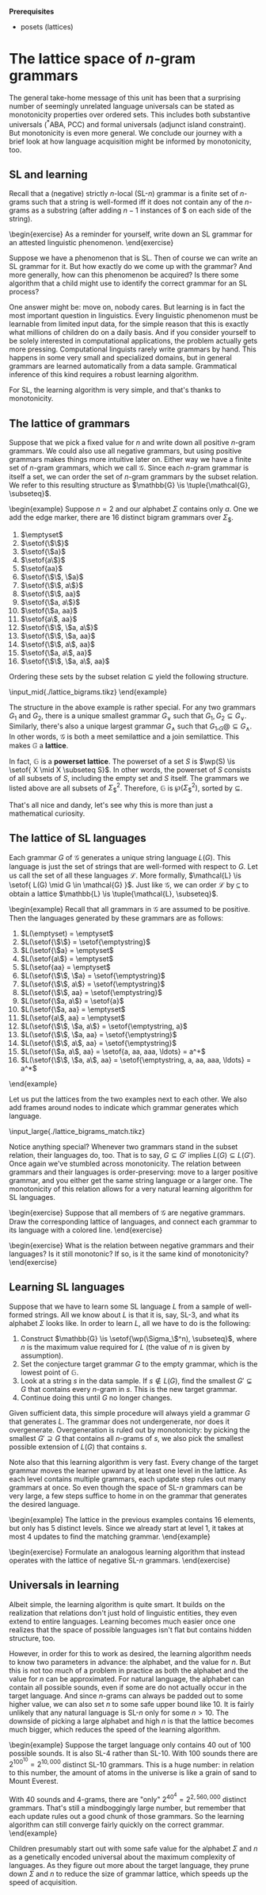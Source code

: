 **Prerequisites**

- posets (lattices)

# The lattice space of $n$-gram grammars

The general take-home message of this unit has been that a surprising number of seemingly unrelated language universals can be stated as monotonicity properties over ordered sets.
This includes both substantive universals ($^*$ABA, PCC) and formal universals (adjunct island constraint).
But monotonicity is even more general.
We conclude our journey with a brief look at how language acquisition might be informed by monotonicity, too.

## SL and learning

Recall that a (negative) strictly $n$-local (SL-$n$) grammar is a finite set of $n$-grams such that a string is well-formed iff it does not contain any of the $n$-grams as a substring (after adding $n-1$ instances of \$ on each side of the string).

\begin{exercise}
As a reminder for yourself, write down an SL grammar for an attested linguistic phenomenon.
\end{exercise}

Suppose we have a phenomenon that is SL.
Then of course we can write an SL grammar for it.
But how exactly do we come up with the grammar?
And more generally, how can this phenomenon be acquired?
Is there some algorithm that a child might use to identify the correct grammar for an SL process?

One answer might be: move on, nobody cares.
But learning is in fact the most important question in linguistics.
Every linguistic phenomenon must be learnable from limited input data, for the simple reason that this is exactly what millions of children do on a daily basis.
And if you consider yourself to be solely interested in computational applications, the problem actually gets more pressing.
Computational linguists rarely write grammars by hand.
This happens in some very small and specialized domains, but in general grammars are learned automatically from a data sample.
Grammatical inference of this kind requires a robust learning algorithm.

For SL, the learning algorithm is very simple, and that's thanks to monotonicity.

## The lattice of grammars

Suppose that we pick a fixed value for $n$ and write down all positive $n$-gram grammars.
We could also use all negative grammars, but using positive grammars makes things more intuitive later on.
Either way we have a finite set of $n$-gram grammars, which we call $\mathcal{G}$.
Since each $n$-gram grammar is itself a set, we can order the set of $n$-gram grammars by the subset relation.
We refer to this resulting structure as $\mathbb{G} \is \tuple{\mathcal{G}, \subseteq}$.

\begin{example}
Suppose $n = 2$ and our alphabet $\Sigma$ contains only $a$.
One we add the edge marker, there are 16 distinct bigram grammars over $\Sigma_\$$.

<ol>
<li>$\emptyset$</li>
<li>$\setof{\$\$}$</li>
<li>$\setof{\$a}$</li>
<li>$\setof{a\$}$</li>
<li>$\setof{aa}$</li>
<li>$\setof{\$\$, \$a}$</li>
<li>$\setof{\$\$, a\$}$</li>
<li>$\setof{\$\$, aa}$</li>
<li>$\setof{\$a, a\$}$</li>
<li>$\setof{\$a, aa}$</li>
<li>$\setof{a\$, aa}$</li>
<li>$\setof{\$\$, \$a, a\$}$</li>
<li>$\setof{\$\$, \$a, aa}$</li>
<li>$\setof{\$\$, a\$, aa}$</li>
<li>$\setof{\$a, a\$, aa}$</li>
<li>$\setof{\$\$, \$a, a\$, aa}$</li>
</ol>

Ordering these sets by the subset relation $\subseteq$ yield the following structure.

\input_mid{./lattice_bigrams.tikz}
\end{example}

The structure in the above example is rather special.
For any two grammars $G_1$ and $G_2$, there is a unique smallest grammar $G_\vee$ such that $G_1, G_2 \subseteq G_\vee$.
Similarly, there's also a unique largest grammar $G_\wedge$ such that $G_1, _G@ \subseteq G_\wedge$.
In other words, $\mathcal{G}$ is both a meet semilattice and a join semilattice.
This makes $\mathbb{G}$ a **lattice**.

In fact, $\mathbb{G}$ is a **powerset lattice**.
The powerset of a set $S$ is $\wp(S) \is \setof{ X \mid X \subseteq S}$.
In other words, the powerset of $S$ consists of all subsets of $S$, including the empty set and $S$ itself.
The grammars we listed above are all subsets of $\Sigma_\$^2$.
Therefore, $\mathbb{G}$ is $\wp(\Sigma_\$^2)$, sorted by $\subseteq$.

That's all nice and dandy, let's see why this is more than just a mathematical curiosity.

## The lattice of SL languages

Each grammar $G$ of $\mathcal{G}$ generates a unique string language $L(G)$.
This language is just the set of strings that are well-formed with respect to $G$.
Let us call the set of all these languages $\mathcal{L}$.
More formally, $\mathcal{L} \is \setof{ L(G) \mid G \in \mathcal{G} }$.
Just like $\mathcal{G}$, we can order $\mathcal{L}$ by $\subseteq$ to obtain a lattice $\mathbb{L} \is \tuple{\mathcal{L}, \subseteq}$.

\begin{example}
Recall that all grammars in $\mathcal{G}$ are assumed to be positive.
Then the languages generated by these grammars are as follows:

<ol>
<li>$L(\emptyset) = \emptyset$</li>
<li>$L(\setof{\$\$} = \setof{\emptystring}$</li>
<li>$L(\setof{\$a} = \emptyset$</li>
<li>$L(\setof{a\$} = \emptyset$</li>
<li>$L(\setof{aa} = \emptyset$</li>
<li>$L(\setof{\$\$, \$a} = \setof{\emptystring}$</li>
<li>$L(\setof{\$\$, a\$} = \setof{\emptystring}$</li>
<li>$L(\setof{\$\$, aa} = \setof{\emptystring}$</li>
<li>$L(\setof{\$a, a\$} = \setof{a}$</li>
<li>$L(\setof{\$a, aa} = \emptyset$</li>
<li>$L(\setof{a\$, aa} = \emptyset$</li>
<li>$L(\setof{\$\$, \$a, a\$} = \setof{\emptystring, a}$</li>
<li>$L(\setof{\$\$, \$a, aa} = \setof{\emptystring}$</li>
<li>$L(\setof{\$\$, a\$, aa} = \setof{\emptystring}$</li>
<li>$L(\setof{\$a, a\$, aa} = \setof{a, aa, aaa, \ldots} = a^+$</li>
<li>$L(\setof{\$\$, \$a, a\$, aa} = \setof{\emptystring, a, aa, aaa, \ldots} = a^*$</li>
</ol>
\end{example}

Let us put the lattices from the two examples next to each other.
We also add frames around nodes to indicate which grammar generates which language.

\input_large{./lattice_bigrams_match.tikz}

Notice anything special?
Whenever two grammars stand in the subset relation, their languages do, too.
That is to say, $G \subseteq G'$ implies $L(G) \subseteq L(G')$.
Once again we've stumbled across monotonicity.
The relation between grammars and their languages is order-preserving: move to a larger positive grammar, and you either get the same string language or a larger one.
The monotonicity of this relation allows for a very natural learning algorithm for SL languages.

\begin{exercise}
Suppose that all members of $\mathcal{G}$ are negative grammars.
Draw the corresponding lattice of languages, and connect each grammar to its language with a colored line.
\end{exercise}

\begin{exercise}
What is the relation between negative grammars and their languages?
Is it still monotonic?
If so, is it the same kind of monotonicity?
\end{exercise}

## Learning SL languages

Suppose that we have to learn some SL language $L$ from a sample of well-formed strings.
All we know about $L$ is that it is, say, SL-3, and what its alphabet $\Sigma$ looks like.
In order to learn $L$, all we have to do is the following:

1. Construct $\mathbb{G} \is \setof{\wp(\Sigma_\$^n), \subseteq}$, where $n$ is the maximum value required for $L$ (the value of $n$ is given by assumption).
1. Set the conjecture target grammar $G$ to the empty grammar, which is the lowest point of $\mathbb{G}$.
1. Look at a string $s$ in the data sample.
   If $s \notin L(G)$, find the smallest $G' \subsetneq G$ that contains every $n$-gram in $s$.
   This is the new target grammar.
1. Continue doing this until $G$ no longer changes.

Given sufficient data, this simple procedure will always yield a grammar $G$ that generates $L$.
The grammar does not undergenerate, nor does it overgenerate.
Overgeneration is ruled out by monotonicity: by picking the smallest $G' \supseteq G$ that contains all $n$-grams of $s$, we also pick the smallest possible extension of $L(G)$ that contains $s$.

Note also that this learning algorithm is very fast.
Every change of the target grammar moves the learner upward by at least one level in the lattice.
As each level contains multiple grammars, each update step rules out many grammars at once.
So even though the space of SL-$n$ grammars can be very large, a few steps suffice to home in on the grammar that generates the desired language.

\begin{example}
The lattice in the previous examples contains 16 elements, but only has 5 distinct levels.
Since we already start at level 1, it takes at most 4 updates to find the matching grammar.
\end{example}

\begin{exercise}
Formulate an analogous learning algorithm that instead operates with the lattice of negative SL-$n$ grammars. 
\end{exercise}

## Universals in learning

Albeit simple, the learning algorithm is quite smart.
It builds on the realization that relations don't just hold of linguistic entities, they even extend to entire languages.
Learning becomes much easier once one realizes that the space of possible languages isn't flat but contains hidden structure, too.

However, in order for this to work as desired, the learning algorithm needs to know two parameters in advance: the alphabet, and the value for $n$.
But this is not too much of a problem in practice as both the alphabet and the value for $n$ can be approximated.
For natural language, the alphabet can contain all possible sounds, even if some are do not actually occur in the target language.
And since $n$-grams can always be padded out to some higher value, we can also set $n$ to some safe upper bound like $10$.
It is fairly unlikely that any natural language is SL-$n$ only for some $n > 10$.
The downside of picking a large alphabet and high $n$ is that the lattice becomes much bigger, which reduces the speed of the learning algorithm.

\begin{example}
Suppose the target language only contains 40 out of 100 possible sounds.
It is also SL-4 rather than SL-10.
With 100 sounds there are $2^{100^10} = 2^{10,000}$ distinct SL-10 grammars.
This is a huge number: in relation to this number, the amount of atoms in the universe is like a grain of sand to Mount Everest.

With 40 sounds and 4-grams, there are "only" $2^{40^4} = 2^{2,560,000}$ distinct grammars.
That's still a mindboggingly large number, but remember that each update rules out a good chunk of those grammars.
So the learning algorithm can still converge fairly quickly on the correct grammar.
\end{example}

Children presumably start out with some safe value for the alphabet $\Sigma$ and $n$ as a genetically encoded universal about the maximum complexity of languages.
As they figure out more about the target language, they prune down $\Sigma$ and $n$ to reduce the size of grammar lattice, which speeds up the speed of acquisition.

